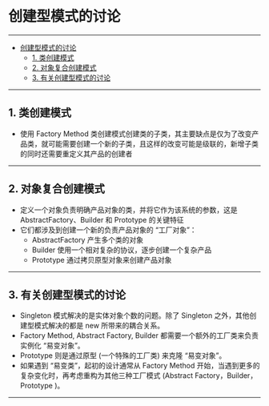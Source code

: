 # 创建型模式的讨论

---

- [创建型模式的讨论](#创建型模式的讨论)
	- [1. 类创建模式](#1-类创建模式)
	- [2. 对象复合创建模式](#2-对象复合创建模式)
	- [3. 有关创建型模式的讨论](#3-有关创建型模式的讨论)

---
## 1. 类创建模式

- 使用 Factory Method 类创建模式创建类的子类，其主要缺点是仅为了改变产品类，就可能需要创建一个新的子类，且这样的改变可能是级联的，新增子类的同时还需要重定义其产品的创建者

---
## 2. 对象复合创建模式

- 定义一个对象负责明确产品对象的类，并将它作为该系统的参数，这是 AbstractFactory、Builder 和 Prototype 的关键特征
- 它们都涉及到创建一个新的负责产品对象的 “工厂对象”：
  - AbstractFactory 产生多个类的对象
  - Builder 使用一个相对复杂的协议，逐步创建一个复杂产品
  - Prototype 通过拷贝原型对象来创建产品对象

---
## 3. 有关创建型模式的讨论

- Singleton 模式解决的是实体对象个数的问题。除了 Singleton 之外，其他创建型模式解决的都是 new 所带来的耦合关系。
- Factory Method, Abstract Factory, Builder 都需要一个额外的工厂类来负责实例化 “易变对象”。
- Prototype 则是通过原型 (一个特殊的工厂类) 来克隆 “易变对象”。
- 如果遇到 “易变类”，起初的设计通常从 Factory Method 开始，当遇到更多的复杂变化时，再考虑重构为其他三种工厂模式 (Abstract Factory，Builder，Prototype )。

---